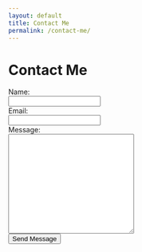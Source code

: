 ```yaml
---
layout: default
title: Contact Me
permalink: /contact-me/
---
```

  <div id="contact-me" class="tab active">
    <h1>Contact Me</h1>
    <form id="contact-form">
      <label for="name">Name:</label><br>
      <input type="text" id="name" name="name" required><br>
      <label for="email">Email:</label><br>
      <input type="email" id="email" name="email" required><br>
      <label for="message">Message:</label><br>
      <textarea id="message" name="message" required style="width: 50%; height: 200px;"></textarea><br>
      <button type="submit">Send Message</button>
    </form>
  </div>
